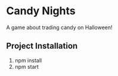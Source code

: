 # Candy Nights

A game about trading candy on Halloween!

## Project Installation

1. npm install
2. npm start
